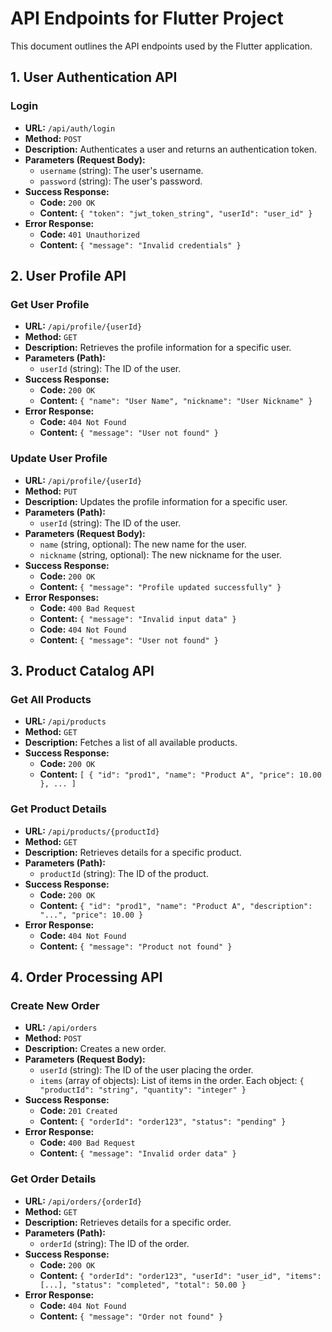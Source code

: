 # API Endpoints for Flutter Project

This document outlines the API endpoints used by the Flutter application.

## 1. User Authentication API

### Login
*   **URL:** `/api/auth/login`
*   **Method:** `POST`
*   **Description:** Authenticates a user and returns an authentication token.
*   **Parameters (Request Body):**
    *   `username` (string): The user's username.
    *   `password` (string): The user's password.
*   **Success Response:**
    *   **Code:** `200 OK`
    *   **Content:** `{ "token": "jwt_token_string", "userId": "user_id" }`
*   **Error Response:**
    *   **Code:** `401 Unauthorized`
    *   **Content:** `{ "message": "Invalid credentials" }`

## 2. User Profile API

### Get User Profile
*   **URL:** `/api/profile/{userId}`
*   **Method:** `GET`
*   **Description:** Retrieves the profile information for a specific user.
*   **Parameters (Path):**
    *   `userId` (string): The ID of the user.
*   **Success Response:**
    *   **Code:** `200 OK`
    *   **Content:** `{ "name": "User Name", "nickname": "User Nickname" }`
*   **Error Response:**
    *   **Code:** `404 Not Found`
    *   **Content:** `{ "message": "User not found" }`

### Update User Profile
*   **URL:** `/api/profile/{userId}`
*   **Method:** `PUT`
*   **Description:** Updates the profile information for a specific user.
*   **Parameters (Path):**
    *   `userId` (string): The ID of the user.
*   **Parameters (Request Body):**
    *   `name` (string, optional): The new name for the user.
    *   `nickname` (string, optional): The new nickname for the user.
*   **Success Response:**
    *   **Code:** `200 OK`
    *   **Content:** `{ "message": "Profile updated successfully" }`
*   **Error Responses:**
    *   **Code:** `400 Bad Request`
    *   **Content:** `{ "message": "Invalid input data" }`
    *   **Code:** `404 Not Found`
    *   **Content:** `{ "message": "User not found" }`

## 3. Product Catalog API

### Get All Products
*   **URL:** `/api/products`
*   **Method:** `GET`
*   **Description:** Fetches a list of all available products.
*   **Success Response:**
    *   **Code:** `200 OK`
    *   **Content:** `[ { "id": "prod1", "name": "Product A", "price": 10.00 }, ... ]`

### Get Product Details
*   **URL:** `/api/products/{productId}`
*   **Method:** `GET`
*   **Description:** Retrieves details for a specific product.
*   **Parameters (Path):**
    *   `productId` (string): The ID of the product.
*   **Success Response:**
    *   **Code:** `200 OK`
    *   **Content:** `{ "id": "prod1", "name": "Product A", "description": "...", "price": 10.00 }`
*   **Error Response:**
    *   **Code:** `404 Not Found`
    *   **Content:** `{ "message": "Product not found" }`

## 4. Order Processing API

### Create New Order
*   **URL:** `/api/orders`
*   **Method:** `POST`
*   **Description:** Creates a new order.
*   **Parameters (Request Body):**
    *   `userId` (string): The ID of the user placing the order.
    *   `items` (array of objects): List of items in the order. Each object: `{ "productId": "string", "quantity": "integer" }`
*   **Success Response:**
    *   **Code:** `201 Created`
    *   **Content:** `{ "orderId": "order123", "status": "pending" }`
*   **Error Response:**
    *   **Code:** `400 Bad Request`
    *   **Content:** `{ "message": "Invalid order data" }`

### Get Order Details
*   **URL:** `/api/orders/{orderId}`
*   **Method:** `GET`
*   **Description:** Retrieves details for a specific order.
*   **Parameters (Path):**
    *   `orderId` (string): The ID of the order.
*   **Success Response:**
    *   **Code:** `200 OK`
    *   **Content:** `{ "orderId": "order123", "userId": "user_id", "items": [...], "status": "completed", "total": 50.00 }`
*   **Error Response:**
    *   **Code:** `404 Not Found`
    *   **Content:** `{ "message": "Order not found" }`
